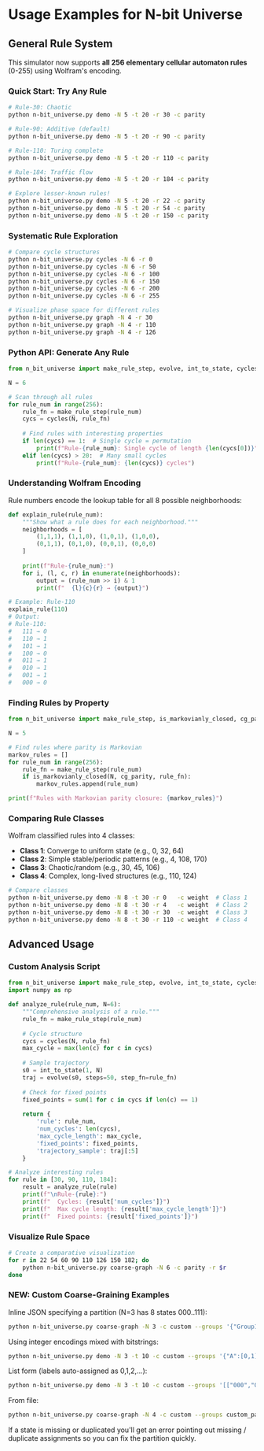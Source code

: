 # Usage Examples for N-bit Universe

## General Rule System

This simulator now supports **all 256 elementary cellular automaton rules** (0-255) using Wolfram's encoding.

### Quick Start: Try Any Rule

```bash
# Rule-30: Chaotic
python n-bit_universe.py demo -N 5 -t 20 -r 30 -c parity

# Rule-90: Additive (default)
python n-bit_universe.py demo -N 5 -t 20 -r 90 -c parity

# Rule-110: Turing complete
python n-bit_universe.py demo -N 5 -t 20 -r 110 -c parity

# Rule-184: Traffic flow
python n-bit_universe.py demo -N 5 -t 20 -r 184 -c parity

# Explore lesser-known rules!
python n-bit_universe.py demo -N 5 -t 20 -r 22 -c parity
python n-bit_universe.py demo -N 5 -t 20 -r 54 -c parity
python n-bit_universe.py demo -N 5 -t 20 -r 150 -c parity
```

### Systematic Rule Exploration

```bash
# Compare cycle structures
python n-bit_universe.py cycles -N 6 -r 0
python n-bit_universe.py cycles -N 6 -r 50
python n-bit_universe.py cycles -N 6 -r 100
python n-bit_universe.py cycles -N 6 -r 150
python n-bit_universe.py cycles -N 6 -r 200
python n-bit_universe.py cycles -N 6 -r 255

# Visualize phase space for different rules
python n-bit_universe.py graph -N 4 -r 30
python n-bit_universe.py graph -N 4 -r 110
python n-bit_universe.py graph -N 4 -r 126
```

### Python API: Generate Any Rule

```python
from n_bit_universe import make_rule_step, evolve, int_to_state, cycles

N = 6

# Scan through all rules
for rule_num in range(256):
    rule_fn = make_rule_step(rule_num)
    cycs = cycles(N, rule_fn)
    
    # Find rules with interesting properties
    if len(cycs) == 1:  # Single cycle = permutation
        print(f"Rule-{rule_num}: Single cycle of length {len(cycs[0])}")
    elif len(cycs) > 20:  # Many small cycles
        print(f"Rule-{rule_num}: {len(cycs)} cycles")
```

### Understanding Wolfram Encoding

Rule numbers encode the lookup table for all 8 possible neighborhoods:

```python
def explain_rule(rule_num):
    """Show what a rule does for each neighborhood."""
    neighborhoods = [
        (1,1,1), (1,1,0), (1,0,1), (1,0,0),
        (0,1,1), (0,1,0), (0,0,1), (0,0,0)
    ]
    
    print(f"Rule-{rule_num}:")
    for i, (l, c, r) in enumerate(neighborhoods):
        output = (rule_num >> i) & 1
        print(f"  {l}{c}{r} → {output}")

# Example: Rule-110
explain_rule(110)
# Output:
# Rule-110:
#   111 → 0
#   110 → 1
#   101 → 1
#   100 → 0
#   011 → 1
#   010 → 1
#   001 → 1
#   000 → 0
```

### Finding Rules by Property

```python
from n_bit_universe import make_rule_step, is_markovianly_closed, cg_parity

N = 5

# Find rules where parity is Markovian
markov_rules = []
for rule_num in range(256):
    rule_fn = make_rule_step(rule_num)
    if is_markovianly_closed(N, cg_parity, rule_fn):
        markov_rules.append(rule_num)

print(f"Rules with Markovian parity closure: {markov_rules}")
```

### Comparing Rule Classes

Wolfram classified rules into 4 classes:

- **Class 1**: Converge to uniform state (e.g., 0, 32, 64)
- **Class 2**: Simple stable/periodic patterns (e.g., 4, 108, 170)
- **Class 3**: Chaotic/random (e.g., 30, 45, 106)
- **Class 4**: Complex, long-lived structures (e.g., 110, 124)

```bash
# Compare classes
python n-bit_universe.py demo -N 8 -t 30 -r 0   -c weight  # Class 1
python n-bit_universe.py demo -N 8 -t 30 -r 4   -c weight  # Class 2
python n-bit_universe.py demo -N 8 -t 30 -r 30  -c weight  # Class 3
python n-bit_universe.py demo -N 8 -t 30 -r 110 -c weight  # Class 4
```

## Advanced Usage

### Custom Analysis Script

```python
from n_bit_universe import make_rule_step, evolve, int_to_state, cycles
import numpy as np

def analyze_rule(rule_num, N=6):
    """Comprehensive analysis of a rule."""
    rule_fn = make_rule_step(rule_num)
    
    # Cycle structure
    cycs = cycles(N, rule_fn)
    max_cycle = max(len(c) for c in cycs)
    
    # Sample trajectory
    s0 = int_to_state(1, N)
    traj = evolve(s0, steps=50, step_fn=rule_fn)
    
    # Check for fixed points
    fixed_points = sum(1 for c in cycs if len(c) == 1)
    
    return {
        'rule': rule_num,
        'num_cycles': len(cycs),
        'max_cycle_length': max_cycle,
        'fixed_points': fixed_points,
        'trajectory_sample': traj[:5]
    }

# Analyze interesting rules
for rule in [30, 90, 110, 184]:
    result = analyze_rule(rule)
    print(f"\nRule-{rule}:")
    print(f"  Cycles: {result['num_cycles']}")
    print(f"  Max cycle length: {result['max_cycle_length']}")
    print(f"  Fixed points: {result['fixed_points']}")
```

### Visualize Rule Space

```bash
# Create a comparative visualization
for r in 22 54 60 90 110 126 150 182; do
    python n-bit_universe.py coarse-graph -N 6 -c parity -r $r
done
```

### NEW: Custom Coarse-Graining Examples

Inline JSON specifying a partition (N=3 has 8 states 000..111):

```bash
python n-bit_universe.py coarse-graph -N 3 -c custom --groups '{"Group1":["000","001"],"Group2":["010","011"],"Rest":["100","101","110","111"]}'
```

Using integer encodings mixed with bitstrings:

```bash
python n-bit_universe.py demo -N 3 -t 10 -c custom --groups '{"A":[0,1],"B":["010","011"],"C":[4,5,6,7]}'
```

List form (labels auto-assigned as 0,1,2,...):

```bash
python n-bit_universe.py demo -N 3 -t 10 -c custom --groups '[["000","001"],["010","011"],["100","101","110","111"]]'
```

From file:

```bash
python n-bit_universe.py coarse-graph -N 4 -c custom --groups custom_partition_example.json
```

If a state is missing or duplicated you'll get an error pointing out missing / duplicate assignments so you can fix the partition quickly.

